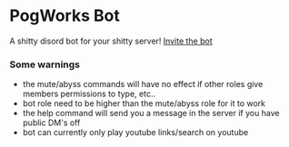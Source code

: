 
# PogWorks Bot
A shitty disord bot for your shitty server!
[Invite the bot](https://discord.com/oauth2/authorize?client_id=755532648419557447&scope=bot&permissions=8)

### Some warnings
* the mute/abyss commands will have no effect if other roles give members permissions to type, etc..
* bot role need to be higher than the mute/abyss role for it to work
* the help command will send you a message in the server if you have public DM's off 
* bot can currently only play youtube links/search on youtube
